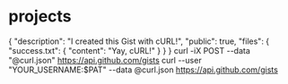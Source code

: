 # projects
{
  "description": "I created this Gist with cURL!",
  "public": true,
  "files": {
    "success.txt": {
      "content": "Yay, cURL!"
    }
  }
}
curl -iX POST --data "@curl.json" https://api.github.com/gists
curl --user "YOUR_USERNAME:$PAT" --data @curl.json https://api.github.com/gists 
